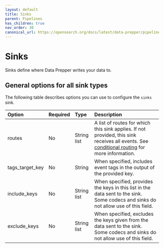 ```yaml
---
layout: default
title: Sinks
parent: Pipelines
has_children: true
nav_order: 30
canonical_url: https://opensearch.org/docs/latest/data-prepper/pipelines/configuration/sinks/sinks/
---
```


# Sinks

Sinks define where Data Prepper writes your data to.

## General options for all sink types

The following table describes options you can use to configure the `sinks` sink.

Option | Required | Type        | Description
:--- | :--- |:------------| :---
routes | No | String list | A list of routes for which this sink applies. If not provided, this sink receives all events. See [conditional routing]({{site.url}}{{site.baseurl}}/data-prepper/pipelines/pipelines#conditional-routing) for more information.
tags_target_key | No | String   | When specified, includes event tags in the output of the provided key.
include_keys | No | String list | When specified, provides the keys in this list in the data sent to the sink. Some codecs and sinks do not allow use of this field. 
exclude_keys | No | String list | When specified, excludes the keys given from the data sent to the sink. Some codecs and sinks do not allow use of this field.
